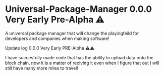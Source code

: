 # Universal-Package-Manager 0.0.0 Very Early Pre-Alpha ⚠
A universal package manager that will change the playingfeild for developers and companies when making software!

Update log 0.0.0 Very Early PRE-Alpha ⚠⚠

I have succesfully made code that has the ability to upload data onto the block chain, now it is a matter of reciving it even when I figure that out I will still have many more miles to travel!
